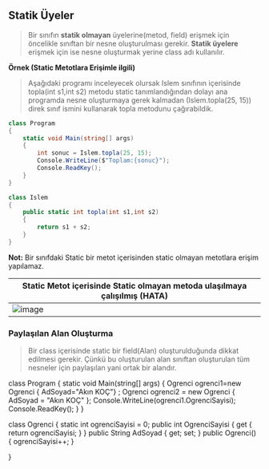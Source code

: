 ## Statik Üyeler  ##

> Bir sınıfın **statik olmayan** üyelerine(metod, field)  erişmek için öncelikle sınıftan bir nesne oluşturulması gerekir. **Statik üyelere** erişmek için ise nesne oluşturmak yerine  class adı kullanılır.

**Örnek (Static Metotlara Erişimle ilgili)**
> Aşağıdaki programı inceleyecek olursak Islem sınıfının içerisinde topla(int s1,int s2)  metodu static tanımlandığından dolayı ana programda nesne oluşturmaya gerek kalmadan (Islem.topla(25, 15)) direk sınıf ismini kullanarak topla metodunu çağırabildik.

```csharp
class Program
{
    static void Main(string[] args)
    {
        int sonuc = Islem.topla(25, 15);
        Console.WriteLine($"Toplam:{sonuc}");
        Console.ReadKey();
    }
}

class Islem
{
    public static int topla(int s1,int s2)
    {
        return s1 + s2;
    }
}
```

**Not:** Bir sınıfdaki Static bir metot içerisinden static olmayan metotlara erişim yapılamaz.

| Static Metot içerisinde Static olmayan metoda ulaşılmaya çalışılmış (**HATA**)    | 
| ----------- | 
| ![image](https://user-images.githubusercontent.com/28144917/145557806-8e6b51e9-0541-42f4-97b1-211478e31b64.png)|


### Paylaşılan Alan Oluşturma ###
> Bir class içerisinde static bir field(Alan) oluşturulduğunda dikkat edilmesi gerekir. Çünkü bu oluşturulan alan sınıftan oluşturulan tüm nesneler için paylaşılan yani ortak bir alandır.

class Program
{
    static void Main(string[] args)
    {
        Ogrenci ogrenci1=new Ogrenci { AdSoyad="Akın KOÇ"} ;
        Ogrenci ogrenci2 = new Ogrenci { AdSoyad = "Akın KOÇ" };
        Console.WriteLine(ogrenci1.OgrenciSayisi);
        Console.ReadKey();
    }
}

class Ogrenci
{
    static int ogrenciSayisi = 0;
    public int OgrenciSayisi { get {
            return ogrenciSayisi;
        } }
    public String AdSoyad { get; set; }
    public Ogrenci()
    {
        ogrenciSayisi++;
    }

    
}
